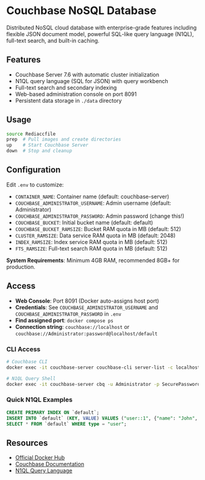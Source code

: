 # Couchbase NoSQL Database

Distributed NoSQL cloud database with enterprise-grade features including flexible JSON document model, powerful SQL-like query language (N1QL), full-text search, and built-in caching.

## Features

- Couchbase Server 7.6 with automatic cluster initialization
- N1QL query language (SQL for JSON) with query workbench
- Full-text search and secondary indexing
- Web-based administration console on port 8091
- Persistent data storage in `./data` directory

## Usage

```bash
source Rediaccfile
prep  # Pull images and create directories
up    # Start Couchbase Server
down  # Stop and cleanup
```

## Configuration

Edit `.env` to customize:

- `CONTAINER_NAME`: Container name (default: couchbase-server)
- `COUCHBASE_ADMINISTRATOR_USERNAME`: Admin username (default: Administrator)
- `COUCHBASE_ADMINISTRATOR_PASSWORD`: Admin password (change this!)
- `COUCHBASE_BUCKET`: Initial bucket name (default: default)
- `COUCHBASE_BUCKET_RAMSIZE`: Bucket RAM quota in MB (default: 512)
- `CLUSTER_RAMSIZE`: Data service RAM quota in MB (default: 2048)
- `INDEX_RAMSIZE`: Index service RAM quota in MB (default: 512)
- `FTS_RAMSIZE`: Full-text search RAM quota in MB (default: 512)

**System Requirements**: Minimum 4GB RAM, recommended 8GB+ for production.

## Access

- **Web Console**: Port 8091 (Docker auto-assigns host port)
- **Credentials**: See `COUCHBASE_ADMINISTRATOR_USERNAME` and `COUCHBASE_ADMINISTRATOR_PASSWORD` in `.env`
- **Find assigned port**: `docker compose ps`
- **Connection string**: `couchbase://localhost` or `couchbase://Administrator:password@localhost/default`

### CLI Access

```bash
# Couchbase CLI
docker exec -it couchbase-server couchbase-cli server-list -c localhost:8091 -u Administrator -p SecurePassword123!

# N1QL Query Shell
docker exec -it couchbase-server cbq -u Administrator -p SecurePassword123! -e couchbase://localhost
```

### Quick N1QL Examples

```sql
CREATE PRIMARY INDEX ON `default`;
INSERT INTO `default` (KEY, VALUE) VALUES ("user::1", {"name": "John", "age": 30});
SELECT * FROM `default` WHERE type = "user";
```

## Resources

- [Official Docker Hub](https://hub.docker.com/_/couchbase)
- [Couchbase Documentation](https://docs.couchbase.com/)
- [N1QL Query Language](https://docs.couchbase.com/server/current/n1ql/n1ql-language-reference/index.html)
